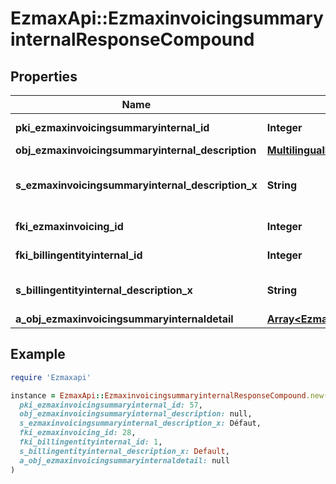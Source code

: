 # EzmaxApi::EzmaxinvoicingsummaryinternalResponseCompound

## Properties

| Name | Type | Description | Notes |
| ---- | ---- | ----------- | ----- |
| **pki_ezmaxinvoicingsummaryinternal_id** | **Integer** | The unique ID of the Ezmaxinvoicingsummaryinternal | [optional] |
| **obj_ezmaxinvoicingsummaryinternal_description** | [**MultilingualEzmaxinvoicingsummaryinternalDescription**](MultilingualEzmaxinvoicingsummaryinternalDescription.md) |  |  |
| **s_ezmaxinvoicingsummaryinternal_description_x** | **String** | The Ezmaxinvoicingsummaryinternal description in the language of the requester |  |
| **fki_ezmaxinvoicing_id** | **Integer** | The unique ID of the Ezmaxinvoicing | [optional] |
| **fki_billingentityinternal_id** | **Integer** | The unique ID of the Billingentityinternal. |  |
| **s_billingentityinternal_description_x** | **String** | The description of the Billingentityinternal in the language of the requester |  |
| **a_obj_ezmaxinvoicingsummaryinternaldetail** | [**Array&lt;EzmaxinvoicingsummaryinternaldetailResponseCompound&gt;**](EzmaxinvoicingsummaryinternaldetailResponseCompound.md) |  |  |

## Example

```ruby
require 'Ezmaxapi'

instance = EzmaxApi::EzmaxinvoicingsummaryinternalResponseCompound.new(
  pki_ezmaxinvoicingsummaryinternal_id: 57,
  obj_ezmaxinvoicingsummaryinternal_description: null,
  s_ezmaxinvoicingsummaryinternal_description_x: Défaut,
  fki_ezmaxinvoicing_id: 28,
  fki_billingentityinternal_id: 1,
  s_billingentityinternal_description_x: Default,
  a_obj_ezmaxinvoicingsummaryinternaldetail: null
)
```

